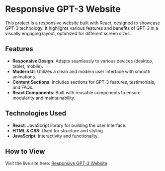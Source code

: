 # Responsive GPT-3 Website

This project is a responsive website built with React, designed to showcase GPT-3 technology. It highlights various features and benefits of GPT-3 in a visually engaging layout, optimized for different screen sizes.

## Features

- **Responsive Design**: Adapts seamlessly to various devices (desktop, tablet, mobile).
- **Modern UI**: Utilizes a clean and modern user interface with smooth animations.
- **Content Sections**: Includes sections for GPT-3 features, testimonials, and FAQs.
- **React Components**: Built with reusable components to ensure modularity and maintainability.

## Technologies Used

- **React**: JavaScript library for building the user interface.
- **HTML & CSS**: Used for structure and styling.
- **JavaScript**: Interactivity and functionality.

## How to View

Visit the live site here: [Responsive GPT-3 Website](https://rehana333.github.io/Responsive_GPT3_Website/)

